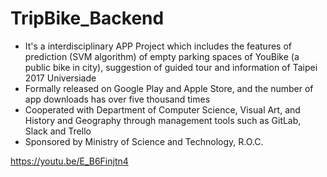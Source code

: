 # TripBike_Backend
* It's a interdisciplinary APP Project which includes the features of prediction (SVM algorithm) of empty parking spaces of YouBike (a public bike in city), suggestion of guided tour and information of Taipei 2017 Universiade
* Formally released on Google Play and Apple Store, and the number of app downloads has over five thousand times
* Cooperated with Department of Computer Science, Visual Art, and History and Geography through management tools such as GitLab, Slack and Trello
* Sponsored by Ministry of Science and Technology, R.O.C.

https://youtu.be/E_B6Finjtn4
